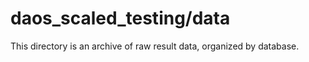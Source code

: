 # daos_scaled_testing/data

This directory is an archive of raw result data, organized by database.
